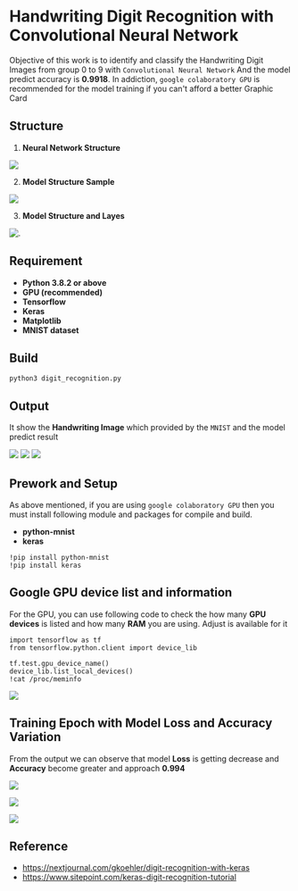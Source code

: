# Handwriting Digit Recognition with Convolutional Neural Network
Objective of this work is to identify and classify the Handwriting Digit Images from group 0 to 9 with ```Convolutional Neural Network``` 
And the model predict accuracy is **0.9918**. In addiction, ```google colaboratory GPU``` is recommended for the model training if you can't afford a better Graphic Card



## Structure
1. **Neural Network Structure**

![](img/neural_network.png)

2. **Model Structure Sample**

![](img/cnn_structure.jpeg)

3. **Model Structure and Layes**

![.](img/model.png)


## Requirement
  - **Python 3.8.2 or above**
  - **GPU (recommended)**
  - **Tensorflow**
  - **Keras**
  - **Matplotlib**
  - **MNIST dataset**
  
## Build
```
python3 digit_recognition.py
```
## Output 
It show the **Handwriting Image** which provided by the ```MNIST``` and the model predict result 

![](img/output1.png)
![](img/output2.png)
![](img/output3.png)

## Prework and Setup
As above mentioned, if you are using ```google colaboratory GPU``` then you must install following module and packages for compile and build.

  - **python-mnist**
  - **keras**
  
```
!pip install python-mnist
!pip install keras
```

## Google GPU device list and information
For the GPU, you can use following code to check the how many **GPU devices** is listed and how many **RAM** you are using.
Adjust is available for it
```
import tensorflow as tf
from tensorflow.python.client import device_lib

tf.test.gpu_device_name()
device_lib.list_local_devices()
!cat /proc/meminfo
```

![](img/gpu_information.png)

## Training Epoch with Model Loss and Accuracy Variation
From the output we can observe that model **Loss** is getting decrease and **Accuracy** become greater and approach **0.994**

![](img/training_epoch.png)

![](img/model_loss.png)

![](img/model_accuracy.png)

## Reference
* https://nextjournal.com/gkoehler/digit-recognition-with-keras
* https://www.sitepoint.com/keras-digit-recognition-tutorial
